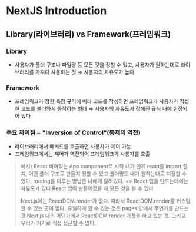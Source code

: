# NextJS Introduction

## Library(라이브러리) vs Framework(프레임워크)

### Library

- 사용자가 폴더 구조나 파일명 등 모든 것을 정할 수 있고, 사용자가 원하는대로 라이브러리를 가져다 사용하는 것
  ⇒ 사용자의 자유도가 높다

### Framework

- 프레임워크가 정한 특정 규칙에 따라 코드를 작성하면 프레임워크가 사용자가 작성한 코드를 불러와서 동작하는 형태
  ⇒ 사용자의 자유도가 정해진 규칙 내에 한정되어 있다

### 주요 차이점 = "Inversion of Control"(통제의 역전)

- 라이브러리에서 메서드를 호출하면 사용자가 제어 가능
- 프레임워크에서는 제어가 역전되어 프레임워크가 사용자를 호출

> 예시) React
> 비어있는 App component로 시작
> 내가 언제 react를 import 할 지, 어떤 폴더 구조로 만들지 정할 수 있고 폴더명도 내가 원하는대로 지정할 수 있다.
> routing을 다루는 방법은 나에게 달려있다.
> => React 앱을 만드는데에는 자유도가 있다
> React 앱이 만들어졌을 때 모든 것을 볼 수 있다
>
> Next.js에는 ReactDOM.render가 없다.
> 따라서 ReactDOM.render를 커스텀할 수 있는 곳이 없다.
> 유일하게 할 수 있는 것은 pages 안에서 무언가를 만드는 것
> Next.js 내의 어딘가에서 ReactDOM.render 과정을 하고 있는 것. 그리고 우리가 거기로 직접 접근할 수 없다.
